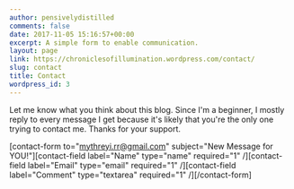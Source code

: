 ```yaml
---
author: pensivelydistilled
comments: false
date: 2017-11-05 15:16:57+00:00
excerpt: A simple form to enable communication.
layout: page
link: https://chroniclesofillumination.wordpress.com/contact/
slug: contact
title: Contact
wordpress_id: 3
---
```


Let me know what you think about this blog. Since I'm a beginner, I mostly reply to every message I get because it's likely that you're the only one trying to contact me. Thanks for your support.

[contact-form to="mythreyi.rr@gmail.com" subject="New Message for YOU!"][contact-field label="Name" type="name" required="1" /][contact-field label="Email" type="email" required="1" /][contact-field label="Comment" type="textarea" required="1" /][/contact-form]
